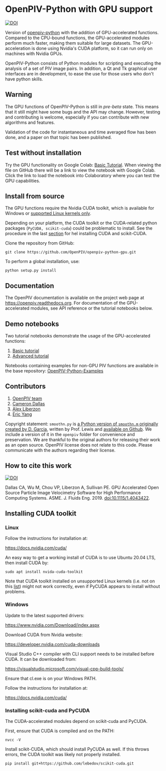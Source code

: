# OpenPIV-Python with GPU support

[![DOI](https://zenodo.org/badge/148214993.svg)](https://zenodo.org/badge/latestdoi/148214993)

Version of [openpiv-python](https://github.com/OpenPIV/openpiv-python) with the addition of GPU-accelerated functions.
Compared to the CPU-bound functions, the GPU-accelerated modules perform much faster, making them suitable for large
datasets.
The GPU-acceleration is done using Nvidia's CUDA platform, so it can run only on machines with Nvidia GPUs.

OpenPIV-Python consists of Python modules for scripting and executing the analysis of a set of PIV image pairs. In
addition, a Qt and Tk graphical user interfaces are in development, to ease the use for those users who don't have
python skills.

## Warning

The GPU functions of OpenPIV-Python is still in *pre-beta* state. This means that
it still might have some bugs and the API may change. However, testing and contributing
is welcome, especially if you can contribute with new algorithms and features.

Validation of the code for instantaneous and time averaged flow has been done, and a 
paper on that topic has been published.

## Test without installation

Try the GPU functionality on Google Colab: [Basic Tutorial](https://colab.research.google.com/github/ericyang125/openpiv-python-gpu/blob/main/openpiv/tutorials/openpiv_python_gpu_tutorial_basic.ipynb).
When viewing the file on GitHub there will be a link to view the notebook with Google Colab.
Click the link to load the notebook into Colaboratory where you can test the GPU capabilities.

## Install from source

The GPU functions require the Nvidia CUDA toolkit, which is available for Windows or [supported Linux kernels only](https://docs.nvidia.com/cuda/cuda-installation-guide-linux/index.html#system-requirements).

Depending on your platform, the CUDA toolkit or the CUDA-related python packages (`PyCUDA, scikit-cuda`) could be
problematic to install.
See the procedure in the last [section](#installing-cuda-toolkit) for hel installing CUDA and scikit-CUDA.

Clone the repository from GitHub:

    git clone https://github.com/OpenPIV/openpiv-python-gpu.git

To perform a global installation, use:

    python setup.py install

## Documentation

The OpenPIV documentation is available on the project web page at <https://openpiv.readthedocs.org>.
For documentation of the GPU-accelerated modules, see API reference or the tutorial notebooks below.

## Demo notebooks 

Two tutorial notebooks demonstrate the usage of the GPU-accelerated functions:
1. [Basic tutorial](https://colab.research.google.com/github/ericyang125/openpiv-python-gpu/blob/main/openpiv/tutorials/openpiv_python_gpu_tutorial_basic.ipynb)
2. [Advanced tutorial](https://colab.research.google.com/github/ericyang125/openpiv-python-gpu/blob/main/openpiv/tutorials/openpiv_python_gpu_tutorial_advanced.ipynb)

Notebooks containing examples for non-GPU PIV functions are available in the base repository:
[OpenPIV-Python-Examples](https://github.com/OpenPIV/openpiv-python-examples)

## Contributors

1. [OpenPIV team](https://groups.google.com/forum/#!forum/openpiv-users)
2. [Cameron Dallas](https://github.com/CameronDallas5000)
3. [Alex Liberzon](https://github.com/alexlib)
4. [Eric Yang](https://github.com/ericyang125)

Copyright statement: `smoothn.py` is [a Python version of `smoothn.m` originally created by D. Garcia](https://de.mathworks.com/matlabcentral/fileexchange/25634-smoothn), written by Prof. Lewis and [available on Github](https://github.com/profLewis/geogg122/blob/master/Chapter5_Interpolation/python/smoothn.py).
We include a version of it in the `openpiv` folder for convenience and preservation. We are thankful to the original authors for releasing their work as an open source. OpenPIV license does not relate to this code. Please communicate with the authors regarding their license. 

## How to cite this work

[![DOI](https://zenodo.org/badge/DOI/10.5281/zenodo.4409178.svg)](https://doi.org/10.5281/zenodo.4409178)

Dallas CA, Wu M, Chou VP, Liberzon A, Sullivan PE. GPU Accelerated Open Source Particle Image Velocimetry Software for
High Performance Computing Systems. ASME. J. Fluids Eng. 2019.
[doi:10.1115/1.4043422](http://fluidsengineering.asmedigitalcollection.asme.org/article.aspx?articleid=2730543).

## Installing CUDA toolkit

### Linux

Follow the instructions for installation at:

https://docs.nvidia.com/cuda/

An easy way to get a working install of CUDA is to use Ubuntu 20.04 LTS, then install CUDA by:

    sudo apt install nvida-cuda-toolkit

Note that CUDA toolkit installed on unsupported Linux kernels (i.e. not on this
[list](https://docs.nvidia.com/cuda/cuda-installation-guide-linux/index.html#system-requirements)) might not work
correctly, even if PyCUDA appears to install without problems.

### Windows

Update to the latest supported drivers:

https://www.nvidia.com/Download/index.aspx

Download CUDA from Nvidia website:

https://developer.nvidia.com/cuda-downloads

Visual Studio C++ compiler with CLI support needs to be installed before CUDA.
It can be downloaded from:

https://visualstudio.microsoft.com/visual-cpp-build-tools/

Ensure that cl.exe is on your Windows PATH.

Follow the instructions for installation at:

https://docs.nvidia.com/cuda/

### Installing scikit-cuda and PyCUDA

The CUDA-accelerated modules depend on scikit-cuda and PyCUDA.

First, ensure that CUDA is compiled and on the PATH:

	nvcc -V

Install scikit-CUDA, which should install PyCUDA as well.
If this throws errors, the CUDA toolkit was likely not
properly installed.

    pip install git+https://github.com/lebedov/scikit-cuda.git
